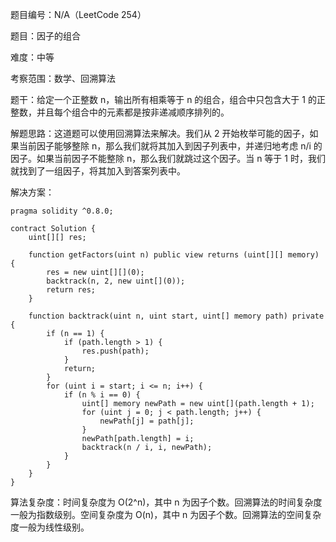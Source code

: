 题目编号：N/A（LeetCode 254）

题目：因子的组合

难度：中等

考察范围：数学、回溯算法

题干：给定一个正整数 n，输出所有相乘等于 n 的组合，组合中只包含大于 1 的正整数，并且每个组合中的元素都是按非递减顺序排列的。

解题思路：这道题可以使用回溯算法来解决。我们从 2 开始枚举可能的因子，如果当前因子能够整除 n，那么我们就将其加入到因子列表中，并递归地考虑 n/i 的因子。如果当前因子不能整除 n，那么我们就跳过这个因子。当 n 等于 1 时，我们就找到了一组因子，将其加入到答案列表中。

解决方案：

```solidity
pragma solidity ^0.8.0;

contract Solution {
    uint[][] res;

    function getFactors(uint n) public view returns (uint[][] memory) {
        res = new uint[][](0);
        backtrack(n, 2, new uint[](0));
        return res;
    }

    function backtrack(uint n, uint start, uint[] memory path) private {
        if (n == 1) {
            if (path.length > 1) {
                res.push(path);
            }
            return;
        }
        for (uint i = start; i <= n; i++) {
            if (n % i == 0) {
                uint[] memory newPath = new uint[](path.length + 1);
                for (uint j = 0; j < path.length; j++) {
                    newPath[j] = path[j];
                }
                newPath[path.length] = i;
                backtrack(n / i, i, newPath);
            }
        }
    }
}
```

算法复杂度：时间复杂度为 O(2^n)，其中 n 为因子个数。回溯算法的时间复杂度一般为指数级别。空间复杂度为 O(n)，其中 n 为因子个数。回溯算法的空间复杂度一般为线性级别。